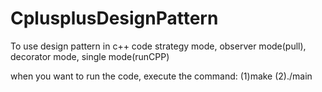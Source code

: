 # CplusplusDesignPattern
To use design pattern in c++ code
strategy mode, observer mode(pull), decorator mode, single mode(runCPP)


when you want to run the code, execute the command: 
(1)make
(2)./main
